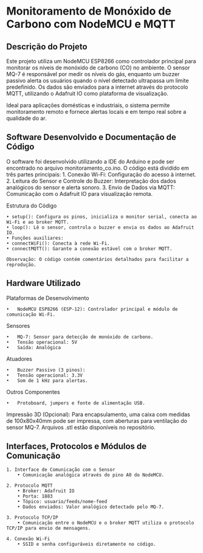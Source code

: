 # Monitoramento de Monóxido de Carbono com NodeMCU e MQTT

## Descrição do Projeto

Este projeto utiliza um NodeMCU ESP8266 como controlador principal para monitorar os níveis de monóxido de carbono (CO) no ambiente. O sensor MQ-7 é responsável por medir os níveis do gás, enquanto um buzzer passivo alerta os usuários quando o nível detectado ultrapassa um limite predefinido. Os dados são enviados para a internet através do protocolo MQTT, utilizando o Adafruit IO como plataforma de visualização.

Ideal para aplicações domésticas e industriais, o sistema permite monitoramento remoto e fornece alertas locais e em tempo real sobre a qualidade do ar.


## Software Desenvolvido e Documentação de Código

O software foi desenvolvido utilizando a IDE do Arduino e pode ser encontrado no arquivo monitoramento_co.ino. O código está dividido em três partes principais:
	1. Conexão Wi-Fi: Configuração do acesso à internet.
	2. Leitura do Sensor e Controle do Buzzer: Interpretação dos dados analógicos do sensor e alerta sonoro.
	3. Envio de Dados via MQTT: Comunicação com o Adafruit IO para visualização remota.

Estrutura do Código

	• setup(): Configura os pinos, inicializa o monitor serial, conecta ao Wi-Fi e ao broker MQTT.
	• loop(): Lê o sensor, controla o buzzer e envia os dados ao Adafruit IO.
	• Funções auxiliares:
	• connectWiFi(): Conecta à rede Wi-Fi.
	• connectMQTT(): Garante a conexão estável com o broker MQTT.

	Observação: O código contém comentários detalhados para facilitar a reprodução.

## Hardware Utilizado

Plataformas de Desenvolvimento

	•	NodeMCU ESP8266 (ESP-12): Controlador principal e módulo de comunicação Wi-Fi.

Sensores

	•	MQ-7: Sensor para detecção de monóxido de carbono.
	•	Tensão operacional: 5V
	•	Saída: Analógica

Atuadores

	•	Buzzer Passivo (3 pinos):
	•	Tensão operacional: 3.3V
	•	Som de 1 kHz para alertas.

Outros Componentes

	•	Protoboard, jumpers e fonte de alimentação USB.

Impressão 3D (Opcional):
Para encapsulamento, uma caixa com medidas de 100x80x40mm pode ser impressa, com aberturas para ventilação do sensor MQ-7. Arquivos .stl estão disponíveis no repositório.

## Interfaces, Protocolos e Módulos de Comunicação

	1. Interface de Comunicação com o Sensor
	  	• Comunicação analógica através do pino A0 do NodeMCU.
   
	2. Protocolo MQTT
	  	• Broker: Adafruit IO
	  	• Porta: 1883
	  	• Tópico: usuario/feeds/nome-feed
	  	• Dados enviados: Valor analógico detectado pelo MQ-7.
   
	3. Protocolo TCP/IP
  		• Comunicação entre o NodeMCU e o broker MQTT utiliza o protocolo TCP/IP para envio de mensagens.
   
	4. Conexão Wi-Fi
	  	• SSID e senha configuráveis diretamente no código.

